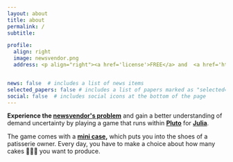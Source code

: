 ```yaml
---
layout: about
title: about
permalink: /
subtitle: 

profile:
  align: right
  image: newsvendor.png
  address: <p align="right"><a href='license'>FREE</a> and  <a href='https://github.com/frankhuettner/newsvendor'>OPEN SOURCE</a></p>     


news: false  # includes a list of news items
selected_papers: false # includes a list of papers marked as "selected={true}"
social: false  # includes social icons at the bottom of the page
---
```


**Experience the [newsvendor's problem](https://en.wikipedia.org/wiki/Newsvendor_model)** and gain a better understanding of demand uncertainty by playing a game that runs within **[Pluto](https://github.com/fonsp/Pluto.jl)** for **[Julia](https://julialang.org)**.

The game comes with a **[mini case](https://github.com/frankhuettner/newsvendor/blob/main/scenarios/cheers_1_story.md),** which puts you into the shoes of a patisserie owner. Every day, you have to make a choice about how many cakes 🍰🍥🎂 you want to produce. 
     


</b>     
</p>     
